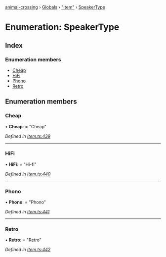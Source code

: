 [animal-crossing](../README.md) › [Globals](../globals.md) › ["Item"](../modules/_item_.md) › [SpeakerType](_item_.speakertype.md)

# Enumeration: SpeakerType

## Index

### Enumeration members

* [Cheap](_item_.speakertype.md#cheap)
* [HiFi](_item_.speakertype.md#hifi)
* [Phono](_item_.speakertype.md#phono)
* [Retro](_item_.speakertype.md#retro)

## Enumeration members

###  Cheap

• **Cheap**: = "Cheap"

*Defined in [Item.ts:439](https://github.com/Norviah/animal-crossing/blob/d0e2651/module/types/Item.ts#L439)*

___

###  HiFi

• **HiFi**: = "Hi-fi"

*Defined in [Item.ts:440](https://github.com/Norviah/animal-crossing/blob/d0e2651/module/types/Item.ts#L440)*

___

###  Phono

• **Phono**: = "Phono"

*Defined in [Item.ts:441](https://github.com/Norviah/animal-crossing/blob/d0e2651/module/types/Item.ts#L441)*

___

###  Retro

• **Retro**: = "Retro"

*Defined in [Item.ts:442](https://github.com/Norviah/animal-crossing/blob/d0e2651/module/types/Item.ts#L442)*
